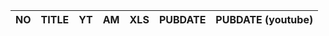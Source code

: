 | NO | TITLE         | YT | AM | XLS | PUBDATE | PUBDATE (youtube) |
|----| ------------- |----|----|-----|---------|-------------------|
